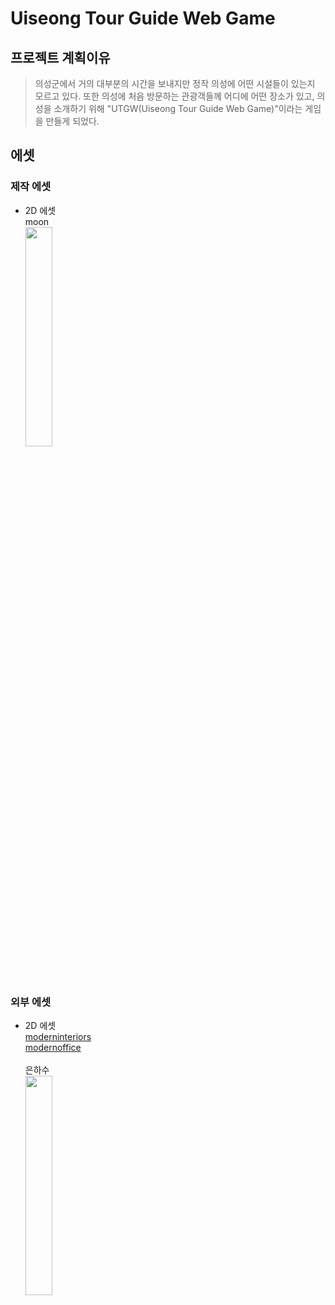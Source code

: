 # Uiseong Tour Guide Web Game
## 프로젝트 계획이유

> 의성군에서 거의 대부분의 시간을 보내지만 정작 의성에 어떤 시설들이 있는지 모르고 있다. 또한 의성에 처음 방문하는 관광객들께 어디에 어떤 장소가 있고, 의성을 소개하기 위해 "UTGW(Uiseong Tour Guide Web Game)"이라는 게임을 만들게 되었다.

## 에셋

### 제작 에셋
+ 2D 에셋<br>
moon<br>
<img src="https://user-images.githubusercontent.com/86923398/208624595-4b463831-fdce-498f-93b9-04aacd98f5b7.png" width="30%" height="30%"/><br><br><br>

### 외부 에셋
+ 2D 에셋 <br>
[moderninteriors](https://limezu.itch.io/moderninteriors)<br>
[modernoffice](https://limezu.itch.io/modernoffice)<br><br>
은하수<br>
<img src="https://user-images.githubusercontent.com/86923398/208625913-9350a6d8-ff14-4ccf-9e33-cf4ce7349f3d.jpg" width="30%" height="30%"/><br>
